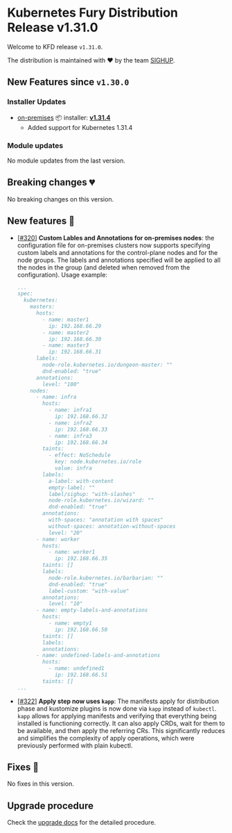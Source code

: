 # Kubernetes Fury Distribution Release v1.31.0

Welcome to KFD release `v1.31.0`.

The distribution is maintained with ❤️ by the team [SIGHUP](https://sighup.io/).

## New Features since `v1.30.0`

### Installer Updates

- [on-premises](https://github.com/sighupio/fury-kubernetes-on-premises) 📦 installer: [**v1.31.4**](https://github.com/sighupio/fury-kubernetes-on-premises/releases/tag/v1.31.4)
  - Added support for Kubernetes 1.31.4

### Module updates

No module updates from the last version.

## Breaking changes 💔

No breaking changes on this version.

## New features 🌟

- [[#320](https://github.com/sighupio/fury-distribution/pull/320)] **Custom Lables and Annotations for on-premises nodes**: the configuration file for on-premises clusters now supports specifying custom labels and annotations for the control-plane nodes and for the node groups. The labels and annotations specified will be applied to all the nodes in the group (and deleted when removed from the configuration). Usage example:

  ```yaml
  ...
  spec:
    kubernetes:
      masters:
        hosts:
          - name: master1
            ip: 192.168.66.29
          - name: master2
            ip: 192.168.66.30
          - name: master3
            ip: 192.168.66.31
        labels:
          node-role.kubernetes.io/dungeon-master: ""
          dnd-enabled: "true"
        annotations:
          level: "100"
      nodes:
        - name: infra
          hosts:
            - name: infra1
              ip: 192.168.66.32
            - name: infra2
              ip: 192.168.66.33
            - name: infra3
              ip: 192.168.66.34
          taints:
            - effect: NoSchedule
              key: node.kubernetes.io/role
              value: infra
          labels:
            a-label: with-content
            empty-label: ""
            label/sighup: "with-slashes"
            node-role.kubernetes.io/wizard: ""
            dnd-enabled: "true"
          annotations:
            with-spaces: "annotation with spaces"
            without-spaces: annotation-without-spaces
            level: "20"
        - name: worker
          hosts:
            - name: worker1
              ip: 192.168.66.35
          taints: []
          labels:
            node-role.kubernetes.io/barbarian: ""
            dnd-enabled: "true"
            label-custom: "with-value"
          annotations:
            level: "10"
        - name: empty-labels-and-annotations
          hosts:
            - name: empty1
              ip: 192.168.66.50
          taints: []
          labels:
          annotations:
        - name: undefined-labels-and-annotations
          hosts:
            - name: undefined1
              ip: 192.168.66.51
          taints: []
  ...
  ```

- [[#322](https://github.com/sighupio/fury-distribution/pull/322)] **Apply step now uses `kapp`**: The manifests apply for distribution phase and kustomize plugins is now done via `kapp` instead of `kubectl`. `kapp` allows for applying manifests and verifying that everything being installed is functioning correctly. It can also apply CRDs, wait for them to be available, and then apply the referring CRs. This significantly reduces and simplifies the complexity of apply operations, which were previously performed with plain kubectl.

## Fixes 🐞

No fixes in this version.

## Upgrade procedure

Check the [upgrade docs](https://docs.kubernetesfury.com/docs/installation/upgrades) for the detailed procedure.

